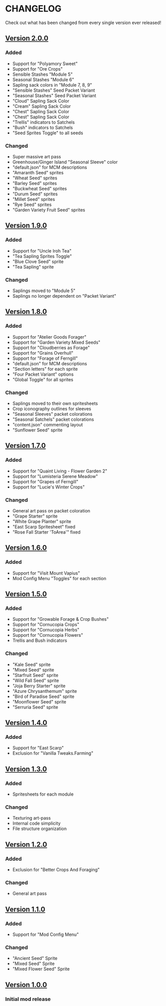 # CHANGELOG

Check out what has been changed from every single version ever released!

## [Version 2.0.0](https://github.com/7eventy7/Standardized-Seed-Sprites/releases/tag/v2.0.0)
### Added
- Support for "Polyamory Sweet"
- Support for "Ore Crops"
- Sensible Stashes "Module 5"
- Seasonal Stashes "Module 6"
- Sapling sack colors in "Module 7, 8, 9"
- "Sensible Stashes" Seed Packet Variant
- "Seasonal Stashes" Seed Packet Variant
- "Cloud" Sapling Sack Color
- "Cream" Sapling Sack Color
- "Chest" Sapling Sack Color
- "Chest" Sapling Sack Color
- "Trellis" indicators to Satchels
- "Bush" indicators to Satchels
- "Seed Sprites Toggle" to all seeds

### Changed
- Super massive art pass
- Greenhouse/Ginger Island "Seasonal Sleeve" color
- "default.json" for MCM descriptions
- "Amaranth Seed" sprites
- "Wheat Seed" sprites
- "Barley Seed" sprites
- "Buckwheat Seed" sprites
- "Durum Seed" sprites
- "Millet Seed" sprites
- "Rye Seed" sprites
- "Garden Variety Fruit Seed" sprites

## [Version 1.9.0](https://github.com/7eventy7/Standardized-Seed-Sprites/releases/tag/v1.9.0)
### Added
- Support for "Uncle Iroh Tea"
- "Tea Sapling Sprites Toggle"
- "Blue Clove Seed" sprite
- "Tea Sapling" sprite

### Changed
- Saplings moved to "Module 5"
- Saplings no longer dependent on "Packet Variant"

## [Version 1.8.0](https://github.com/7eventy7/Standardized-Seed-Sprites/releases/tag/v1.8.0)
### Added
- Support for "Atelier Goods Forager"
- Support for "Garden Variety Mixed Seeds"
- Support for "Cloudberries as Forage"
- Support for "Grains Overhull"
- Support for "Forage of Ferngill"
- "default.json" for MCM descriptions
- "Section letters" for each sprite
- "Four Packet Variant" options
- "Global Toggle" for all sprites

### Changed
- Saplings moved to their own spritesheets
- Crop iconography outlines for sleeves
- "Seasonal Sleeves" packet colorations
- "Seasonal Satchels" packet colorations
- "content.json" commenting layout
- "Sunflower Seed" sprite

## [Version 1.7.0](https://github.com/7eventy7/Standardized-Seed-Sprites/releases/tag/v1.7.0)
### Added
- Support for "Quaint Living - Flower Garden 2"
- Support for "Lumisteria Serene Meadow"
- Support for "Grapes of Ferngill"
- Support for "Lucie's Winter Crops"

### Changed
- General art pass on packet coloration
- "Grape Starter" sprite
- "White Grape Planter" sprite
- "East Scarp Spritesheet" fixed
- "Rose Fall Starter 'ToArea'" fixed

## [Version 1.6.0](https://github.com/7eventy7/Standardized-Seed-Sprites/releases/tag/v1.6.0)
### Added
- Support for "Visit Mount Vapius"
- Mod Config Menu "Toggles" for each section

## [Version 1.5.0](https://github.com/7eventy7/Standardized-Seed-Sprites/releases/tag/v1.5.0)
### Added
- Support for "Growable Forage & Crop Bushes"
- Support for "Cornucopia Crops"
- Support for "Cornucopia Herbs"
- Support for "Cornucopia Flowers"
- Trellis and Bush indicators

### Changed
- "Kale Seed" sprite
- "Mixed Seed" sprite
- "Starfruit Seed" sprite
- "Wild Fall Seed" sprite
- "Joja Berry Starter" sprite
- "Azure Chrysanthemum" sprite
- "Bird of Paradise Seed" sprite
- "Moonflower Seed" sprite
- "Serruria Seed" sprite

## [Version 1.4.0](https://github.com/7eventy7/Standardized-Seed-Sprites/releases/tag/v1.4.0)
### Added
- Support for "East Scarp"
- Exclusion for "Vanilla Tweaks.Farming"

## [Version 1.3.0](https://github.com/7eventy7/Standardized-Seed-Sprites/releases/tag/v1.3.0)
### Added
- Spritesheets for each module

### Changed
- Texturing art-pass
- Internal code simplicity
- File structure organization

## [Version 1.2.0](https://github.com/7eventy7/Standardized-Seed-Sprites/releases/tag/v1.2.0)
### Added
- Exclusion for "Better Crops And Foraging"

### Changed
- General art pass

## [Version 1.1.0](https://github.com/7eventy7/Standardized-Seed-Sprites/releases/tag/v1.1.0)
### Added
- Support for "Mod Config Menu"

### Changed
- "Ancient Seed" Sprite
- "Mixed Seed" Sprite
- "Mixed Flower Seed" Sprite

## [Version 1.0.0](https://github.com/7eventy7/Standardized-Seed-Sprites/releases/tag/v1.0.0)
### Initial mod release
